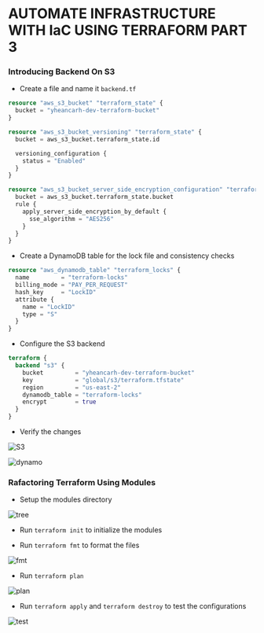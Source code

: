 # AUTOMATE INFRASTRUCTURE WITH IaC USING TERRAFORM PART 3

### Introducing Backend On S3

- Create a file and name it ```backend.tf```

```tf
resource "aws_s3_bucket" "terraform_state" {
  bucket = "yheancarh-dev-terraform-bucket"
}

resource "aws_s3_bucket_versioning" "terraform_state" {
  bucket = aws_s3_bucket.terraform_state.id

  versioning_configuration {
    status = "Enabled"
  }
}

resource "aws_s3_bucket_server_side_encryption_configuration" "terraform_state" {
  bucket = aws_s3_bucket.terraform_state.bucket
  rule {
    apply_server_side_encryption_by_default {
      sse_algorithm = "AES256"
    }
  }
}
```

- Create a DynamoDB table for the lock file and consistency checks

```tf
resource "aws_dynamodb_table" "terraform_locks" {
  name         = "terraform-locks"
  billing_mode = "PAY_PER_REQUEST"
  hash_key     = "LockID"
  attribute {
    name = "LockID"
    type = "S"
  }
}
```

- Configure the S3 backend

```tf
terraform {
  backend "s3" {
    bucket         = "yheancarh-dev-terraform-bucket"
    key            = "global/s3/terraform.tfstate"
    region         = "us-east-2"
    dynamodb_table = "terraform-locks"
    encrypt        = true
  }
}
```

- Verify the changes

![S3](PBL-18/s3.png)

![dynamo](PBL-18/db.png)


### Rafactoring Terraform Using Modules

- Setup the modules directory

![tree](PBL-18/tree.png)

- Run ```terraform init``` to initialize the modules

- Run ```terraform fmt``` to format the files

![fmt](PBL-18/fmt.png)

- Run ```terraform plan``` 

![plan](PBL-18/plan.png)

- Run ```terraform apply``` and ```terraform destroy``` to test the configurations

![test](PBL-18/test.png)

